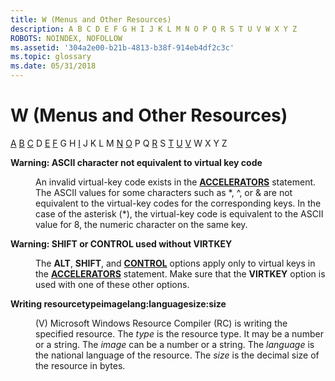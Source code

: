 ```yaml
---
title: W (Menus and Other Resources)
description: A B C D E F G H I J K L M N O P Q R S T U V W X Y Z
ROBOTS: NOINDEX, NOFOLLOW
ms.assetid: '304a2e00-b21b-4813-b38f-914eb4df2c3c'
ms.topic: glossary
ms.date: 05/31/2018
---
```


# W (Menus and Other Resources)

[A](a.md) [B](b.md) [C](c.md) D [E](e.md) [F](f.md) G H [I](i.md) J K L M [N](n.md) [O](o.md) P Q [R](r.md) S [T](t.md) [U](u.md) [V](v.md) W X Y Z

<dl> <dt>

<span id="tools.w_1_gly"></span><span id="TOOLS.W_1_GLY"></span>**Warning: ASCII character not equivalent to virtual key code**
</dt> <dd>

An invalid virtual-key code exists in the [**ACCELERATORS**](accelerators-resource.md) statement. The ASCII values for some characters such as \*, ^, or & are not equivalent to the virtual-key codes for the corresponding keys. In the case of the asterisk (\*), the virtual-key code is equivalent to the ASCII value for 8, the numeric character on the same key.

</dd> <dt>

<span id="tools.w_2_gly"></span><span id="TOOLS.W_2_GLY"></span>**Warning: SHIFT or CONTROL used without VIRTKEY**
</dt> <dd>

The **ALT**, **SHIFT**, and [**CONTROL**](control-control.md) options apply only to virtual keys in the [**ACCELERATORS**](accelerators-resource.md) statement. Make sure that the **VIRTKEY** option is used with one of these other options.

</dd> <dt>

<span id="tools.w_3_gly"></span><span id="TOOLS.W_3_GLY"></span>**Writing resourcetypeimagelang:languagesize:size**
</dt> <dd>

(V) Microsoft Windows Resource Compiler (RC) is writing the specified resource. The *type* is the resource type. It may be a number or a string. The *image* can be a number or a string. The *language* is the national language of the resource. The *size* is the decimal size of the resource in bytes.

</dd> </dl>

 

 




